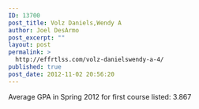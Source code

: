 ```yaml
---
ID: 13700
post_title: Volz Daniels,Wendy A
author: Joel DesArmo
post_excerpt: ""
layout: post
permalink: >
  http://effrtlss.com/volz-danielswendy-a-4/
published: true
post_date: 2012-11-02 20:56:20
---
```

<p>Average GPA in Spring 2012 for first course listed: 3.867</p>